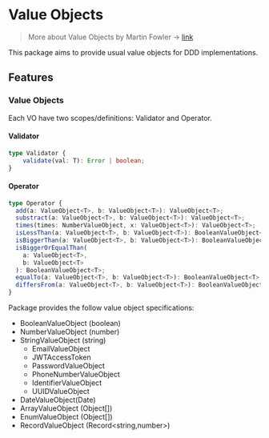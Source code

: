 # Value Objects

> More about Value Objects by Martin Fowler -> [link](https://martinfowler.com/bliki/ValueObject.html)

This package aims to provide usual value objects for DDD implementations.

## Features

### Value Objects

Each VO have two scopes/definitions: Validator and Operator.

#### Validator

```typescript
type Validator {
    validate(val: T): Error | boolean;
}
```

#### Operator

```typescript
type Operator {
  add(a: ValueObject<T>, b: ValueObject<T>): ValueObject<T>;
  substract(a: ValueObject<T>, b: ValueObject<T>): ValueObject<T>;
  times(times: NumberValueObject, x: ValueObject<T>): ValueObject<T>;
  isLessThan(a: ValueObject<T>, b: ValueObject<T>): BooleanValueObject<T>;
  isBiggerThan(a: ValueObject<T>, b: ValueObject<T>): BooleanValueObject<T>;
  isBiggerOrEqualThan(
    a: ValueObject<T>,
    b: ValueObject<T>
  ): BooleanValueObject<T>;
  equalTo(a: ValueObject<T>, b: ValueObject<T>): BooleanValueObject<T>;
  differsFrom(a: ValueObject<T>, b: ValueObject<T>): BooleanValueObject<T>;
}
```

Package provides the follow value object specifications:

- BooleanValueObject (boolean)
- NumberValueObject (number)
- StringValueObject (string)
  - EmailValueObject
  - JWTAccessToken
  - PasswordValueObject
  - PhoneNumberValueObject
  - IdentifierValueObject
  - UUIDValueObject
- DateValueObject(Date)
- ArrayValueObject (Object[])
- EnumValueObject (Object[])
- RecordValueObject (Record<string,number>)
